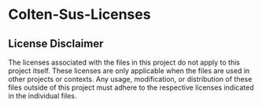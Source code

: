 # Colten-Sus-Licenses

## License Disclaimer

The licenses associated with the files in this project do not apply to this project itself. These licenses are only applicable when the files are used in other projects or contexts. Any usage, modification, or distribution of these files outside of this project must adhere to the respective licenses indicated in the individual files.
